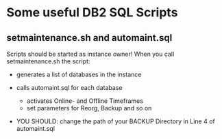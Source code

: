 # Some useful DB2 SQL Scripts

## setmaintenance.sh and automaint.sql

Scripts should be started as instance owner! When you call setmaintenance.sh the script:

 * generates a list of databases in the instance
 * calls automaint.sql for each database
    * activates Online- and Offline Timeframes
    * set parameters for Reorg, Backup and so on

 * YOU SHOULD: change the path of your BACKUP Directory in Line 4 of automaint.sql
